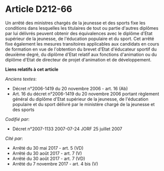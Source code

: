 # Article D212-66

Un arrêté des ministres chargés de la jeunesse et des sports fixe les conditions dans lesquelles les titulaires de tout ou
partie d'autres diplômes par lui délivrés peuvent obtenir des équivalences avec le diplôme d'Etat supérieur de la jeunesse,
de l'éducation populaire et du sport. Cet arrêté fixe également les mesures transitoires applicables aux candidats en cours
de formation en vue de l'obtention du brevet d'Etat d'éducateur sportif du deuxième degré, du diplôme d'Etat relatif aux
fonctions d'animation ou du diplôme d'Etat de directeur de projet d'animation et de développement.

**Liens relatifs à cet article**

_Anciens textes_:

  - Décret n°2006-1419 du 20 novembre 2006 - art. 16 (Ab)
  - Art. 16 du décret n°2006-1419 du 20 novembre 2006 portant règlement général du diplôme d'Etat supérieur de la jeunesse, de l'éducation populaire et du sport délivré par le ministère chargé de la jeunesse et des sports

_Codifié par_:

  - Décret n°2007-1133 2007-07-24 JORF 25 juillet 2007

_Cité par_:

  - Arrêté du 30 mai 2017 - art. 5 (VD)
  - Arrêté du 30 août 2017 - art. 7 (V)
  - Arrêté du 30 août 2017 - art. 7 (VD)
  - Arrêté du 7 novembre 2017 - art. 4 bis (V)
